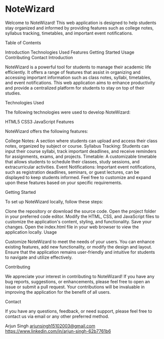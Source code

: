 # NoteWizard

Welcome to NoteWizard! This web application is designed to help students stay organized and informed by providing features such as college notes, syllabus tracking, timetables, and important event notifications.

Table of Contents

Introduction
Technologies Used
Features
Getting Started
Usage
Contributing
Contact
Introduction

NoteWizard is a powerful tool for students to manage their academic life efficiently. It offers a range of features that assist in organizing and accessing important information such as class notes, syllabi, timetables, and event notifications. This web application aims to enhance productivity and provide a centralized platform for students to stay on top of their studies.

Technologies Used

The following technologies were used to develop NoteWizard:

HTML5
CSS3
JavaScript
Features

NoteWizard offers the following features:

College Notes: A section where students can upload and access their class notes, organized by subject or course.
Syllabus Tracking: Students can input their course syllabi, track important deadlines, and receive reminders for assignments, exams, and projects.
Timetable: A customizable timetable that allows students to schedule their classes, study sessions, and extracurricular activities.
Event Notifications: Important event notifications, such as registration deadlines, seminars, or guest lectures, can be displayed to keep students informed.
Feel free to customize and expand upon these features based on your specific requirements.

Getting Started

To set up NoteWizard locally, follow these steps:

Clone the repository or download the source code.
Open the project folder in your preferred code editor.
Modify the HTML, CSS, and JavaScript files to customize the application's content, styling, and functionality.
Save your changes.
Open the index.html file in your web browser to view the application locally.
Usage

Customize NoteWizard to meet the needs of your users. You can enhance existing features, add new functionality, or modify the design and layout. Ensure that the application remains user-friendly and intuitive for students to navigate and utilize effectively.

Contributing

We appreciate your interest in contributing to NoteWizard! If you have any bug reports, suggestions, or enhancements, please feel free to open an issue or submit a pull request. Your contributions will be invaluable in improving the application for the benefit of all users.


Contact

If you have any questions, feedback, or need support, please feel free to contact us via email or any other preferred method.

Arjun Singh
arjunsingh15102003@gmail.com
https://www.linkedin.com/in/arjun-singh-62b7761b6
